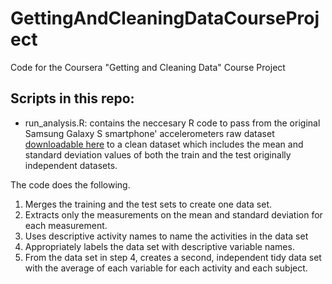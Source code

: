 # GettingAndCleaningDataCourseProject
Code for the Coursera "Getting and Cleaning Data" Course Project

## Scripts in this repo:

- run_analysis.R: contains the neccesary R code to pass from the original Samsung Galaxy S smartphone' accelerometers raw dataset [downloadable here]( 
https://d396qusza40orc.cloudfront.net/getdata%2Fprojectfiles%2FUCI%20HAR%20Dataset.zip) to a clean dataset which includes the mean and standard deviation values of both the train and the test originally independent datasets.

The code does the following.

1. Merges the training and the test sets to create one data set.
2. Extracts only the measurements on the mean and standard deviation for each measurement. 
3. Uses descriptive activity names to name the activities in the data set
4. Appropriately labels the data set with descriptive variable names. 
5. From the data set in step 4, creates a second, independent tidy data set with the average of each variable for each activity and each subject.
